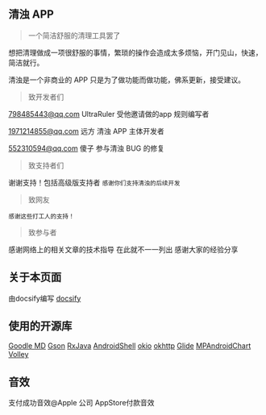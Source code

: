## 清浊 APP

> 一个简洁舒服的清理工具罢了

想把清理做成一项很舒服的事情，繁琐的操作会造成太多烦恼，开门见山，快速，简洁就行。

清浊是一个非商业的 APP 只是为了做功能而做功能，佛系更新，接受建议。

> 致开发者们

798485443@qq.com UltraRuler 受他邀请做的app 规则编写者

1971214855@qq.com 远方 清浊 APP 主体开发者

552310594@qq.com 傻子 参与清浊 BUG 的修复

> 致支持者们


谢谢支持！包括高级版支持者 `感谢你们支持清浊的后续开发`


> 致网友

```
感谢这些打工人的支持！
```

> 致参与者

感谢网络上的相关文章的技术指导 在此就不一一列出 感谢大家的经验分享

## 关于本页面

由docsify编写
[docsify](https://docsifyjs.netlify.app/)

## 使用的开源库

[Goodle MD](https://material.io/)
[Gson](https://github.com/google/gson)
[RxJava](https://github.com/ReactiveX/RxJava)
[AndroidShell](https://github.com/jaredrummler/AndroidShell)
[okio](https://github.com/square/okio)
[okhttp](https://github.com/square/okhttp)
[Glide](https://github.com/bumptech/glide)
[MPAndroidChart](https://github.com/PhilJay/MPAndroidChart)
[Volley](https://github.com/google/volley)
## 音效
支付成功音效@Apple 公司 AppStore付款音效